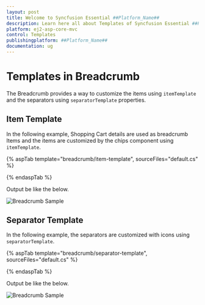 ```yaml
---
layout: post
title: Welcome to Syncfusion Essential ##Platform_Name##
description: Learn here all about Templates of Syncfusion Essential ##Platform_Name## widgets based on HTML5 and jQuery.
platform: ej2-asp-core-mvc
control: Templates
publishingplatform: ##Platform_Name##
documentation: ug
---
```



# Templates in Breadcrumb

The Breadcrumb provides a way to customize the items using `itemTemplate` and the separators using `separatorTemplate` properties.

## Item Template

In the following example, Shopping Cart details are used as breadcrumb Items and the items are customized by the chips component using `itemTemplate`.

{% aspTab template="breadcrumb/item-template", sourceFiles="default.cs" %}

{% endaspTab %}

Output be like the below.

![Breadcrumb Sample](./images/item-template.PNG)

## Separator Template

In the  following example, the separators are customized with icons using `separatorTemplate`.

{% aspTab template="breadcrumb/separator-template", sourceFiles="default.cs" %}

{% endaspTab %}

Output be like the below.

![Breadcrumb Sample](./images/separator-template.PNG)